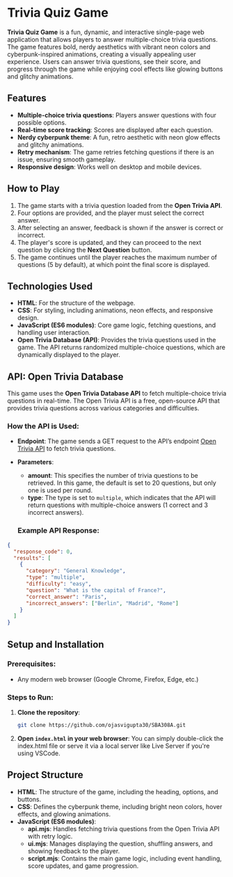 # Trivia Quiz Game

**Trivia Quiz Game** is a fun, dynamic, and interactive single-page web application that allows players to answer multiple-choice trivia questions. The game features bold, nerdy aesthetics with vibrant neon colors and cyberpunk-inspired animations, creating a visually appealing user experience. Users can answer trivia questions, see their score, and progress through the game while enjoying cool effects like glowing buttons and glitchy animations.

## Features
- **Multiple-choice trivia questions**: Players answer questions with four possible options.
- **Real-time score tracking**: Scores are displayed after each question.
- **Nerdy cyberpunk theme**: A fun, retro aesthetic with neon glow effects and glitchy animations.
- **Retry mechanism**: The game retries fetching questions if there is an issue, ensuring smooth gameplay.
- **Responsive design**: Works well on desktop and mobile devices.

## How to Play
1. The game starts with a trivia question loaded from the **Open Trivia API**.
2. Four options are provided, and the player must select the correct answer.
3. After selecting an answer, feedback is shown if the answer is correct or incorrect.
4. The player's score is updated, and they can proceed to the next question by clicking the **Next Question** button.
5. The game continues until the player reaches the maximum number of questions (5 by default), at which point the final score is displayed.

## Technologies Used
- **HTML**: For the structure of the webpage.
- **CSS**: For styling, including animations, neon effects, and responsive design.
- **JavaScript (ES6 modules)**: Core game logic, fetching questions, and handling user interaction.
- **Open Trivia Database (API)**: Provides the trivia questions used in the game. The API returns randomized multiple-choice questions, which are dynamically displayed to the player.

## API: Open Trivia Database

This game uses the **Open Trivia Database API** to fetch multiple-choice trivia questions in real-time. The Open Trivia API is a free, open-source API that provides trivia questions across various categories and difficulties.

### How the API is Used:
- **Endpoint**: The game sends a GET request to the API’s endpoint [Open Trivia API](https://opentdb.com/api.php?amount=20&type=multiple) to fetch trivia questions.
- **Parameters**:
  - **amount**: This specifies the number of trivia questions to be retrieved. In this game, the default is set to 20 questions, but only one is used per round.
  - **type**: The type is set to `multiple`, which indicates that the API will return questions with multiple-choice answers (1 correct and 3 incorrect answers).

  ### Example API Response:
```json
{
  "response_code": 0,
  "results": [
    {
      "category": "General Knowledge",
      "type": "multiple",
      "difficulty": "easy",
      "question": "What is the capital of France?",
      "correct_answer": "Paris",
      "incorrect_answers": ["Berlin", "Madrid", "Rome"]
    }
  ]
}
```

## Setup and Installation

### Prerequisites:
- Any modern web browser (Google Chrome, Firefox, Edge, etc.)

### Steps to Run:
1. **Clone the repository**:
   ```bash
   git clone https://github.com/ojasvigupta30/SBA308A.git

2. **Open `index.html` in your web browser**: You can simply double-click the index.html file or serve it via a local server like Live Server if you're using VSCode.


## Project Structure

- **HTML**: The structure of the game, including the heading, options, and buttons.
- **CSS**: Defines the cyberpunk theme, including bright neon colors, hover effects, and glowing animations.
- **JavaScript (ES6 modules)**:
    - **api.mjs**: Handles fetching trivia questions from the Open Trivia API with retry logic.
    - **ui.mjs**: Manages displaying the question, shuffling answers, and showing feedback to the player.
    - **script.mjs**: Contains the main game logic, including event handling, score updates, and game progression.


